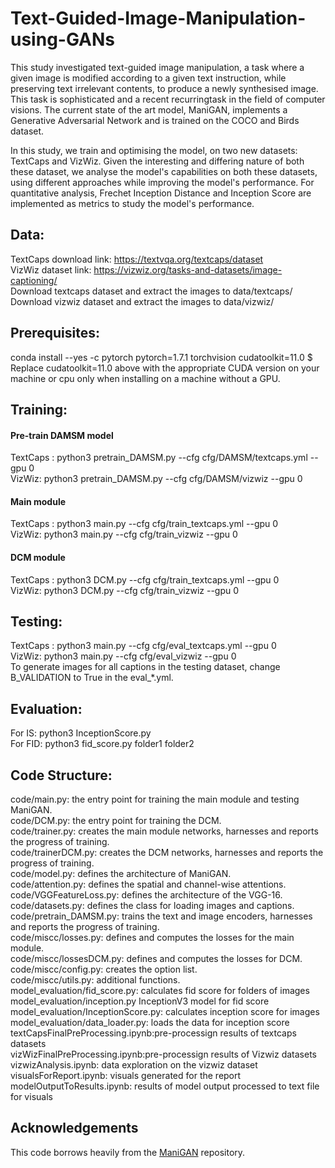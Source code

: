 # Text-Guided-Image-Manipulation-using-GANs

This study investigated text-guided image manipulation, a task where a given image is modified according to a given text instruction, while preserving text irrelevant contents, to produce a newly synthesised image. This task is sophisticated and a recent recurringtask in the field of computer visions. The current state of the art model, ManiGAN, implements a Generative Adversarial Network and is trained on the COCO and Birds dataset. <br>

In this study, we train and optimising the model, on two new datasets: TextCaps and VizWiz. Given the interesting and differing nature of both these dataset, we
analyse the model's capabilities on both these datasets, using different approaches while improving the model's performance. For quantitative analysis, Frechet Inception Distance and Inception Score are implemented as metrics to study the model's performance.

## Data:
TextCaps download link: https://textvqa.org/textcaps/dataset <br>
VizWiz dataset link: https://vizwiz.org/tasks-and-datasets/image-captioning/ <br>
Download textcaps dataset and extract the images to data/textcaps/ <br>
Download vizwiz dataset and extract the images to data/vizwiz/ <br>

## Prerequisites:
conda install --yes -c pytorch pytorch=1.7.1 torchvision cudatoolkit=11.0 $ <br>
Replace cudatoolkit=11.0 above with the appropriate CUDA version on your machine or cpu only when installing on a machine without a GPU. <br>

## Training:
#### Pre-train DAMSM model
TextCaps : python3 pretrain_DAMSM.py --cfg cfg/DAMSM/textcaps.yml --gpu 0 <br>
VizWiz: python3 pretrain_DAMSM.py --cfg cfg/DAMSM/vizwiz --gpu 0 <br>

#### Main module
TextCaps : python3 main.py --cfg cfg/train_textcaps.yml --gpu 0 <br>
VizWiz: python3 main.py --cfg cfg/train_vizwiz --gpu 0 <br>

#### DCM module
TextCaps : python3 DCM.py --cfg cfg/train_textcaps.yml --gpu 0 <br>
VizWiz: python3 DCM.py --cfg cfg/train_vizwiz --gpu 0 <br>

## Testing:
TextCaps : python3 main.py --cfg cfg/eval_textcaps.yml --gpu 0 <br>
VizWiz: python3 main.py --cfg cfg/eval_vizwiz --gpu 0 <br>
To generate images for all captions in the testing dataset, change B_VALIDATION to True in the eval_*.yml. <br>

## Evaluation:
For IS: python3 InceptionScore.py <br>
For FID: python3  fid_score.py folder1 folder2 <br>

## Code Structure:
code/main.py: the entry point for training the main module and testing ManiGAN. <br>
code/DCM.py: the entry point for training the DCM. <br>
code/trainer.py: creates the main module networks, harnesses and reports the progress of training. <br>
code/trainerDCM.py: creates the DCM networks, harnesses and reports the progress of training. <br>
code/model.py: defines the architecture of ManiGAN. <br>
code/attention.py: defines the spatial and channel-wise attentions. <br>
code/VGGFeatureLoss.py: defines the architecture of the VGG-16. <br>
code/datasets.py: defines the class for loading images and captions. <br>
code/pretrain_DAMSM.py: trains the text and image encoders, harnesses and reports the progress of training. <br>
code/miscc/losses.py: defines and computes the losses for the main module. <br>
code/miscc/lossesDCM.py: defines and computes the losses for DCM. <br>
code/miscc/config.py: creates the option list. <br>
code/miscc/utils.py: additional functions. <br>
model_evaluation/fid_score.py: calculates fid score for folders of images <br>
model_evaluation/inception.py InceptionV3 model for fid score <br>
model_evaluation/InceptionScore.py: calculates inception score for images <br>
model_evaluation/data_loader.py: loads the data for inception score <br>
textCapsFinalPreProcessing.ipynb:pre-processign results of textcaps datasets <br>
vizWizFinalPreProcessing.ipynb:pre-processign results of Vizwiz datasets <br>
vizwizAnalysis.ipynb: data exploration on the vizwiz dataset <br>
visualsForReport.ipynb: visuals generated for the report <br>
modelOutputToResults.ipynb: results of model output processed to text file for visuals <br>

## Acknowledgements
This code borrows heavily from the [ManiGAN](https://github.com/mrlibw/ManiGAN) repository.
